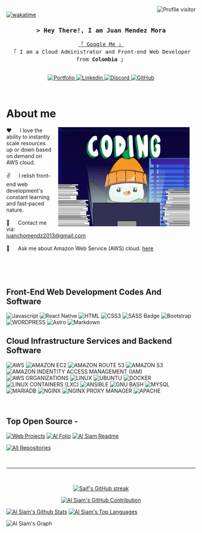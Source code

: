 <a href="https://komarev.com/ghpvc/?username=alsiam">
  <img align="right" src="https://komarev.com/ghpvc/?username=alsiam&label=Visitors&color=0e75b6&style=flat" alt="Profile visitor" />
</a>


[![wakatime](https://wakatime.com/badge/user/eebb3dd8-d9b2-40de-9b88-6fd6cac99dbc.svg)](https://wakatime.com/@eebb3dd8-d9b2-40de-9b88-6fd6cac99dbc)

<!-- Intro  -->
<h3 align="center">
        <samp>&gt; Hey There!, I am Juan Mendez Mora
                <b><a target="_blank" href="https://github/druvamayor/portfolio"></a></b>
        </samp>
</h3>


<p align="center"> 
  <samp>
    <a href="https://www.google.com/search?q=Juan+Gabriel+Mendez+Mora">「 Google Me 」</a>
    <br>
    「 I am a Cloud Administrator and Front-end Web Developer from <b>Colombia</b> 」
    <br>
    <br>
  </samp>
</p>

<p align="center">
 <a href="https://github/druvamayor/portfolio" target="blank">
  <img src="https://img.shields.io/badge/Portfolio-DC143C?style=for-the-badge&logo=medium&logoColor=white" alt="Portfolio" />
 </a>
 <a href="https://www.linkedin.com/in/juan-gabriel-mendez-mora/" target="_blank">
  <img src="https://img.shields.io/badge/LinkedIn-0077B5?style=for-the-badge&logo=linkedin&logoColor=white" alt="Linkedin" />
 </a>
  <a href="https://discordapp.com/users/mayi_06693_43028" taget="_blank">
    <img src="https://img.shields.io/badge/Discord-5865F2.svg?style=for-the-badge&logo=Discord&logoColor=white" alt="Discord" />
  </a>
  <a href="https://github.com/Druvamayor" target="_blank">
    <img src="https://img.shields.io/badge/GitHub-181717.svg?style=for-the-badge&logo=GitHub&logoColor=white" alt="GitHub" />
  </a>
</p>
<br />

<!-- About Section -->
 # About me
 
<p>
 <img align="right" style="margin: auto 1rem;" width="350" src="/assets/coding.gif" alt="Coding gif" />
  
 ❤️ &emsp; I love the ability to instantly scale resources up or down based on demand on AWS cloud. <br/><br/>
 ✌ &emsp; I relish front-end web development's constant learning and fast-paced nature.<br/><br/>
 📧 &emsp; Contact me via: juanchomendz2013@gmail.com<br/><br/>
 💬 &emsp; Ask me about Amazon Web Service (AWS) cloud. [here](https://github.com/druvamayor/druvamayor/issues)

</p>

<br/>
<br/>
<br/>

## Front-End Web Development Codes And Software

![Javascript](https://img.shields.io/badge/Javascript-F0DB4F?style=for-the-badge&labelColor=black&logo=javascript&logoColor=F0DB4F)
![React Native](https://img.shields.io/badge/React_Native-20232A?style=for-the-badge&logo=react&logoColor=61DAFB)
![HTML](https://img.shields.io/badge/HTML5-E34F26?style=for-the-badge&logo=html5&logoColor=white)
![CSS3](https://img.shields.io/badge/CSS3-1572B6?style=for-the-badge&logo=css3&logoColor=white)
![SASS Badge](https://img.shields.io/badge/Sass-CC6699?style=for-the-badge&logo=sass&logoColor=white)
![Bootstrap](https://img.shields.io/badge/Bootstrap-563D7C?style=for-the-badge&logo=bootstrap&logoColor=white)
![WORDPRESS](https://img.shields.io/badge/WordPress-21759B.svg?style=for-the-badge&logo=WordPress&logoColor=white)
![Astro](https://img.shields.io/badge/Astro-000000?style=for-the-badge&logo=astro&logoColor=white)
![Markdown](https://img.shields.io/badge/Markdown-000000?style=for-the-badge&logo=markdown&logoColor=white)

## Cloud Infrastructure Services and Backend Software

![AWS](https://img.shields.io/badge/Amazon%20AWS-232F3E.svg?style=for-the-badge&logo=Amazon-AWS&logoColor=white)
![AMAZON EC2](https://img.shields.io/badge/Amazon%20EC2-FF9900.svg?style=for-the-badge&logo=Amazon-EC2&logoColor=white)
![AMAZON ROUTE 53](https://img.shields.io/badge/Amazon%20Route%2053-8C4FFF.svg?style=for-the-badge&logo=Amazon-Route-53&logoColor=white)
![AMAZON S3](https://img.shields.io/badge/Amazon%20S3-569A31.svg?style=for-the-badge&logo=Amazon-S3&logoColor=white)
![AMAZON INDENTITY ACCESS MANAGEMENT (IAM)](https://img.shields.io/badge/Amazon%20Identity%20Access%20Management-DD344C.svg?style=for-the-badge&logo=Amazon-Identity-Access-Management&logoColor=white)
![AWS ORGANIZATIONS](https://img.shields.io/badge/AWS%20Organizations-E7157B.svg?style=for-the-badge&logo=AWS-Organizations&logoColor=white)
![LINUX](https://img.shields.io/badge/Linux-FCC624.svg?style=for-the-badge&logo=Linux&logoColor=black)
![UBUNTU](https://img.shields.io/badge/Ubuntu-E95420.svg?style=for-the-badge&logo=Ubuntu&logoColor=white)
![DOCKER](https://img.shields.io/badge/Docker-2496ED.svg?style=for-the-badge&logo=Docker&logoColor=white)
![LINUX CONTAINERS (LXC)](https://img.shields.io/badge/Linux%20Containers-333333.svg?style=for-the-badge&logo=Linux-Containers&logoColor=white)
![ANSIBLE](https://img.shields.io/badge/Ansible-EE0000.svg?style=for-the-badge&logo=Ansible&logoColor=white)
![GNU BASH](https://img.shields.io/badge/GNU%20Bash-4EAA25.svg?style=for-the-badge&logo=GNU-Bash&logoColor=white)
![MYSQL](https://img.shields.io/badge/MySQL-4479A1.svg?style=for-the-badge&logo=MySQL&logoColor=white)
![MARIADB](https://img.shields.io/badge/MariaDB-003545.svg?style=for-the-badge&logo=MariaDB&logoColor=white)
![NGINX](https://img.shields.io/badge/NGINX-009639.svg?style=for-the-badge&logo=NGINX&logoColor=white)
![NGINX PROXY MANAGER](https://img.shields.io/badge/Nginx%20Proxy%20Manager-F15833.svg?style=for-the-badge&logo=Nginx-Proxy-Manager&logoColor=white)
![APACHE](https://img.shields.io/badge/Apache-D22128.svg?style=for-the-badge&logo=Apache&logoColor=white)


<br/>

## Top Open Source -
[![Web Projects](https://github-readme-stats.vercel.app/api/pin/?username=alsiam&repo=web-projects&border_color=7F3FBF&bg_color=0D1117&title_color=C9D1D9&text_color=8B949E&icon_color=7F3FBF)](https://github.com/alsiam/web-projects)
[![Al Folio](https://github-readme-stats.vercel.app/api/pin/?username=alsiam&repo=al-folio&border_color=7F3FBF&bg_color=0D1117&title_color=C9D1D9&text_color=8B949E&icon_color=7F3FBF)](https://github.com/alsiam/al-folio)
[![Al Siam Readme](https://github-readme-stats.vercel.app/api/pin/?username=alsiam&repo=alsiam&border_color=7F3FBF&bg_color=0D1117&title_color=C9D1D9&text_color=8B949E&icon_color=7F3FBF)](https://github.com/alsiam/alsiam)


<p align="left">
  <a href="https://github.com/Druvamayor?tab=repositories" target="_blank"><img alt="All Repositories" title="All Repositories" src="https://img.shields.io/badge/-All%20Repos-2962FF?style=for-the-badge&logo=koding&logoColor=white"/></a>
</p>

<br/>
<hr/>
<br/>

<p align="center">
  <a href="https://github.com/alsiam">
    <img src="https://github-readme-streak-stats.herokuapp.com/?user=alsiam&theme=radical&border=7F3FBF&background=0D1117" alt="Saif's GitHub streak"/>
  </a>
</p>

<p align="center">
  <a href="https://github.com/alsiam">
    <img src="https://github-profile-summary-cards.vercel.app/api/cards/profile-details?username=alsiam&theme=radical" alt="Al Siam's GitHub Contribution"/>
  </a>
</p>

<a> 
    <a href="https://github.com/alsiam"><img alt="Al Siam's Github Stats" src="https://denvercoder1-github-readme-stats.vercel.app/api?username=alsiam&show_icons=true&count_private=true&theme=react&border_color=7F3FBF&bg_color=0D1117&title_color=F85D7F&icon_color=F8D866" height="192px" width="49.5%"/></a>
  <a href="https://github.com/alsiam"><img alt="Al Siam's Top Languages" src="https://denvercoder1-github-readme-stats.vercel.app/api/top-langs/?username=alsiam&langs_count=8&layout=compact&theme=react&border_color=7F3FBF&bg_color=0D1117&title_color=F85D7F&icon_color=F8D866" height="192px" width="49.5%"/></a>
  <br/>
</a>


![Al Siam's Graph](https://github-readme-activity-graph.vercel.app/graph?username=alsiam&custom_title=Al%20Siam's%20GitHub%20Activity%20Graph&bg_color=0D1117&color=7F3FBF&line=7F3FBF&point=7F3FBF&area_color=FFFFFF&title_color=FFFFFF&area=true)
